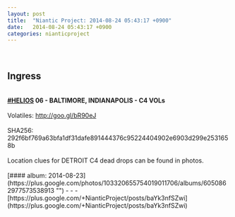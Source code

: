 ```yaml
---
layout: post
title:  "Niantic Project: 2014-08-24 05:43:17 +0900"
date:   2014-08-24 05:43:17 +0900
categories: nianticproject
---
```

<div class="shared"><br /><h2>Ingress</h2><br /><b><a rel="nofollow" class="ot-hashtag" href="https://plus.google.com/s/%23HELIOS">#HELIOS</a></b><b> 06 - BALTIMORE, INDIANAPOLIS - C4 VOLs</b><br /><br />Volatiles: <a href="http://goo.gl/bR90eJ" class="ot-anchor">http://goo.gl/bR90eJ</a><br /><br />SHA256: 292f6bf769a63bfa1df31dafe891444376c95224404902e6903d299e2531658b<br /><br />Location clues for DETROIT C4 dead drops can be found in photos.<br /><br /></div>
[#### album: 2014-08-23](https://plus.google.com/photos/103320655754019011706/albums/6050862977573538913 "")
- - -
[https://plus.google.com/+NianticProject/posts/baYk3nfSZwi](https://plus.google.com/+NianticProject/posts/baYk3nfSZwi)
